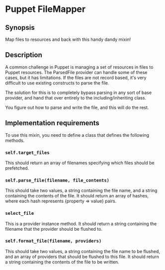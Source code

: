 Puppet FileMapper
=================

Synopsis
--------

Map files to resources and back with this handy dandy mixin!

Description
-----------

A common challenge in Puppet is managing a set of resources in files to Puppet
resources. The ParsedFile provider can handle some of these cases, but it has
limitations. If the files are not record based, it's very difficult to use
existing constructs to parse the file.

The solution for this is to completely bypass parsing in any sort of base
provider, and hand that over entirely to the including/inheriting class.

You figure out how to parse and write the file, and this will do the rest.

Implementation requirements
---------------------------

To use this mixin, you need to define a class that defines the following
methods.

### `self.target_files`

This should return an array of filenames specifying which files should be
prefetched.

### `self.parse_file(filename, file_contents)`

This should take two values, a string containing the file name, and a string
containing the contents of the file. It should return an array of hashes,
where each hash represents {property => value} pairs.

### `select_file`

This is a provider instance method. It should return a string containing the
filename that the provider should be flushed to.

### `self.format_file(filename, providers)`

This should take two values, a string containing the file name to be flushed,
and an array of providers that should be flushed to this file. It should return
a string containing the contents of the file to be written.
